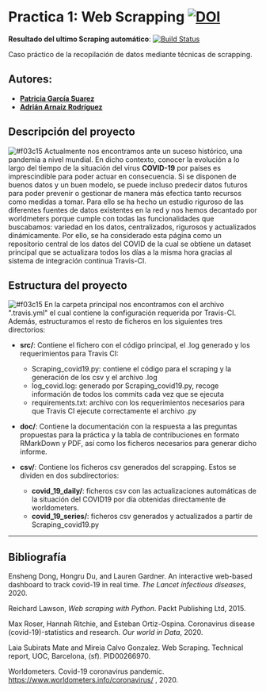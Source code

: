# Practica 1: Web Scrapping  [![DOI](https://zenodo.org/badge/DOI/10.5281/zenodo.3748050.svg)](https://doi.org/10.5281/zenodo.3748050)

**Resultado del ultimo Scraping automático**: [![Build Status](https://travis-ci.org/AdrianArnaiz/scrap_uoc.svg?branch=master)](https://travis-ci.org/AdrianArnaiz/scrap_uoc)

Caso práctico de la recopilación de datos mediante técnicas de scrapping.


## Autores:
* [**Patricia García Suarez**](mailto:pgarcia054@uoc.edu)
* [**Adrián Arnaiz Rodríguez**](mailto:aarnaizr@uoc.edu) 

## Descripción del proyecto
![#f03c15](https://placehold.it/15/f03c15/000000?text=+) Actualmente nos encontramos ante un suceso histórico, una pandemia a nivel mundial. En dicho contexto, conocer la evolución a lo largo del tiempo de la situación del virus **COVID-19** por países es imprescindible para poder actuar en consecuencia. Si se disponen de buenos datos y un buen modelo, se puede incluso predecir datos futuros para poder prevenir o gestionar de manera más efectica tanto recursos como medidas a tomar. Para ello se ha hecho un estudio riguroso de las diferentes fuentes de datos existentes en la red y nos hemos decantado por worldmeters porque cumple con todas las funcionalidades que buscabamos: variedad en los datos, centralizados, rigurosos y actualizados dinámicamente. Por ello, se ha considerado esta página como un repositorio central de los datos del COVID de la cual se obtiene un dataset principal que se actualizara todos los días a la misma hora gracias al sistema de integración continua Travis-CI.

## Estructura del proyecto
![#f03c15](https://placehold.it/15/f03c15/000000?text=+) En la carpeta principal nos encontramos con el archivo ".travis.yml" el cual contiene la configuración requerida por Travis-CI. Además, estructuramos el resto de ficheros en los siguientes tres directorios:  

* **src/**: Contiene el fichero con el código principal, el .log generado y los requerimientos para Travis CI:
    * Scraping_covid19.py: contiene el código para el scraping y la generación de los csv y el archivo .log
    * log_covid.log: generado por Scraping_covid19.py, recoge información de todos los commits cada vez que se ejecuta
    * requirements.txt: archivo con los requerimientos necesarios para que Travis CI ejecute correctamente el archivo .py  
    
* **doc/**: Contiene la documentación con la respuesta a las preguntas propuestas para la práctica y la tabla de contribuciones en formato RMarkDown y PDF, así como los ficheros necesarios para generar dicho informe.  

* **csv/**: Contiene los ficheros csv generados del scrapping. Estos se dividen en dos subdirectorios:
    * **covid_19_daily/**: ficheros csv con las actualizaciones automáticas de la situación del COVID19 por día obtenidas directamente de worldometers.
    * **covid_19_series/**: ficheros csv generados y actualizados a partir de Scraping_covid19.py

*************
## Bibliografía 
Ensheng Dong, Hongru Du, and Lauren Gardner. An interactive web-based dashboard to track covid-19 in real time. *The Lancet infectious diseases*, 2020.  

Reichard Lawson, *Web scraping with Python*. Packt Publishing Ltd, 2015.  

Max Roser, Hannah Ritchie, and Esteban Ortiz-Ospina. Coronavirus disease (covid-19)-statistics and research. *Our world in Data*, 2020.  

Laia Subirats Mate and Mireia Calvo Gonzalez. Web Scraping. Technical report, UOC, Barcelona, (sf). PID00266970.  

Worldometers. Covid-19 coronavirus pandemic. https://www.worldometers.info/coronavirus/ , 2020.  
